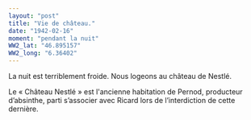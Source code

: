 ```yaml
---
layout: "post"
title: "Vie de château."
date: "1942-02-16"
moment: "pendant la nuit"
WW2_lat: "46.895157"
WW2_long: "6.36402"
---
```


La nuit est terriblement froide. Nous logeons au château de Nestlé.


<div class="histoire"></div>

<div class="commentaire">Le « Château Nestlé » est l'ancienne habitation de Pernod, producteur d’absinthe, parti s’associer avec Ricard lors de l’interdiction de cette dernière.</div>